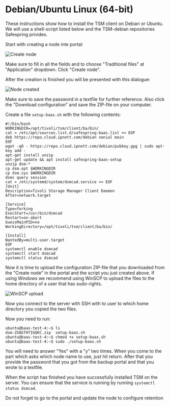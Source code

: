 # Debian/Ubuntu Linux (64-bit)

These instructions show how to install the TSM client on Debian or Ubuntu.
We will use a shell-script listed below and the TSM-debian repositories Safespring
privides.

Start with creating a node inte portal:

![Create node](/images/create-node.png)

Make sure to fill in all the fields and to choose "Traditional files" at "Application" dropdown. Click "Create node".

After the creation is finished you will be presented with this dialogue:

![Node created](/images/node-created.png)

Make sure to save the password in a textfile for further reference. Also click
the "Download configuration" and save the ZIP-file on your computer.

Create a file `setup-baas.sh` with the following contents:

```shell
#!/bin/bash
WORKINGDIR=/opt/tivoli/tsm/client/ba/bin/
cat > /etc/apt/sources.list.d/safespring-baas.list << EOF
deb https://repo.cloud.ipnett.com/debian xenial main
EOF
wget -qO - https://repo.cloud.ipnett.com/debian/pubkey.gpg | sudo apt-key add -
apt-get install unzip
apt-get update && apt install safespring-baas-setup
unzip dsm-*
cp dsm.opt $WORKINGDIR
cp dsm.sys $WORKINGDIR
dsmc query session
cat > /etc/systemd/system/dsmcad.service << EOF
[Unit]
Description=Tivoli Storage Manager Client Daemon
After=network.target

[Service]
Type=forking
ExecStart=/usr/bin/dsmcad
Restart=on-abort
GuessMainPID=no
WorkingDirectory=/opt/tivoli/tsm/client/ba/bin/

[Install]
WantedBy=multi-user.target
EOF
systemctl enable dsmcad
systemctl start dsmcad
systemctl status dsmcad
```

Now it is time to upload the configuration ZIP-file that you downloaded from the
"Create node" in the portal and the script you just created above. If using Windows
we recommend using WinSCP to upload the files to the home directory of a user
that has sudo-rights.

![WinSCP upload](/images/winscp-upload.png)

Now you connect to the server with SSH with to user to which home directory
you copied the two files.

Now you need to run:

```shell
ubuntu@baas-test-4:~$ ls
dsm-ZXAGTHTIGQKC.zip  setup-baas.sh
ubuntu@baas-test-4:~$ chmod +x setup-baas.sh
ubuntu@baas-test-4:~$ sudo ./setup-baas.sh
```
You will need to answer "Yes" with a "y" two times.
When you come to the part which asks which node name to use, just hit return.
After that you provide the password that you got from the backup portal and
that you wrote to a textfile.

When the script has finished you have successfully installed TSM on the server.
You can ensure that the service is running by running `systemctl status dsmcad`.

Do not forget to go to the portal and update the node to configure retention
